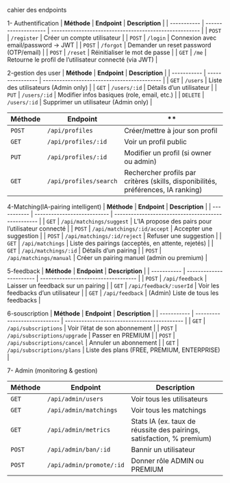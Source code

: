 cahier des endpoints

1- Authentification
| **Méthode** | **Endpoint**         | **Description**                                        |
| ----------- | -------------------- | ------------------------------------------------------ |
| `POST`      | `/register` | Créer un compte utilisateur                            |
| `POST`      | `/login`    | Connexion avec email/password → JWT                    |
| `POST`      | `/forgot`   | Demander un reset password (OTP/email)                 |
| `POST`      | `/reset`    | Réinitialiser le mot de passe                          |
| `GET`       | `/me`       | Retourne le profil de l’utilisateur connecté (via JWT) |

2-gestion des user
| **Méthode** | **Endpoint**     | **Description**                             |
| ----------- | ---------------- | ------------------------------------------- |
| `GET`       | `/users`     | Liste des utilisateurs (Admin only)         |
| `GET`       | `/users/:id` | Détails d’un utilisateur                    |
| `PUT`       | `/users/:id` | Modifier infos basiques (role, email, etc.) |
| `DELETE`    | `/users/:id` | Supprimer un utilisateur (Admin only)       |

| **Méthode** | **Endpoint**           | **                                       |
| ----------- | ---------------------- | --------------------------------------------------------------------------------- |
| `POST`      | `/api/profiles`        | Créer/mettre à jour son profil                                                    |
| `GET`       | `/api/profiles/:id`    | Voir un profil public                                                             |
| `PUT`       | `/api/profiles/:id`    | Modifier un profil (si owner ou admin)                                            |
| `GET`       | `/api/profiles/search` | Rechercher profils par critères (skills, disponibilités, préférences, IA ranking) |

4-Matching(IA-pairing intelligent)
| **Méthode** | **Endpoint**                | **Description**                                    |
| ----------- | --------------------------- | -------------------------------------------------- |
| `GET`       | `/api/matchings/suggest`    | L’IA propose des pairs pour l’utilisateur connecté |
| `POST`      | `/api/matchings/:id/accept` | Accepter une suggestion                            |
| `POST`      | `/api/matchings/:id/reject` | Refuser une suggestion                             |
| `GET`       | `/api/matchings`            | Liste des pairings (acceptés, en attente, rejetés) |
| `GET`       | `/api/matchings/:id`        | Détails d’un pairing                               |
| `POST`      | `/api/matchings/manual`     | Créer un pairing manuel (admin ou premium)         |

5-feedback
| **Méthode** | **Endpoint**            | **Description**                     |
| ----------- | ----------------------- | ----------------------------------- |
| `POST`      | `/api/feedback`         | Laisser un feedback sur un pairing  |
| `GET`       | `/api/feedback/:userId` | Voir les feedbacks d’un utilisateur |
| `GET`       | `/api/feedback`         | (Admin) Liste de tous les feedbacks |

6-souscription
| **Méthode** | **Endpoint**                 | **Description**                             |
| ----------- | ---------------------------- | ------------------------------------------- |
| `GET`       | `/api/subscriptions`         | Voir l’état de son abonnement               |
| `POST`      | `/api/subscriptions/upgrade` | Passer en PREMIUM                           |
| `POST`      | `/api/subscriptions/cancel`  | Annuler un abonnement                       |
| `GET`       | `/api/subscriptions/plans`   | Liste des plans (FREE, PREMIUM, ENTERPRISE) |

7- Admin (monitoring & gestion)

| **Méthode** | **Endpoint**             | **Description**                                                       |
| ----------- | ------------------------ | --------------------------------------------------------------------- |
| `GET`       | `/api/admin/users`       | Voir tous les utilisateurs                                            |
| `GET`       | `/api/admin/matchings`   | Voir tous les matchings                                               |
| `GET`       | `/api/admin/metrics`     | Stats IA (ex. taux de réussite des pairings, satisfaction, % premium) |
| `POST`      | `/api/admin/ban/:id`     | Bannir un utilisateur                                                 |
| `POST`      | `/api/admin/promote/:id` | Donner rôle ADMIN ou PREMIUM                                          |
